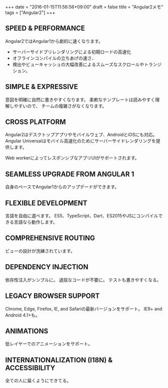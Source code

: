+++
date = "2016-01-15T11:56:56+09:00"
draft = false
title = "Angular2メモ"
tags = ["Angular2"]
+++


## SPEED & PERFORMANCE

Angular2ではAngular1から劇的に速くなります。
- サーバーサイドプリレンダリングによる初期ロードの高速化
- オフラインコンパイルの立ちあげの速さ、
- 検出やビューキャッシュの大幅改善によるスムーズなスクロールやトランジション。

## SIMPLE & EXPRESSIVE

意図を明確に自然に書きやすくなります。
柔軟なテンプレートは読みやすく理解しやすいので、
チームの複雑さがなくなります。

## CROSS PLATFORM

Angular2はデスクトップアプリやモバイルウェブ、AndroidとiOSにも対応。
Angular Universalはモバイル高速化のためにサーバーサイドレンダリングを提供します。

Web workerによってレスポンシブなアプリUIがサポートされます。

## SEAMLESS UPGRADE FROM ANGULAR 1

自身のペースでAngular1からのアップデードができます。

## FLEXIBLE DEVELOPMENT

言語を自由に選べます。
ES5、TypeScript、Dart、ES2015やJSにコンパイルできる言語なら動作します。

## COMPREHENSIVE ROUTING

ビューの設計が洗練されています。

## DEPENDENCY INJECTION

依存性注入がシンプルに。
退屈なコードが不要に。
テストも書きやすくなる。

## LEGACY BROWSER SUPPORT

Chrome, Edge, Firefox, IE, and Safariの最新バージョンをサポート。
IE9+ and Android 4.1+も。

## ANIMATIONS

低レイヤーでのアニメーションをサポート。

## INTERNATIONALIZATION (I18N) & ACCESSIBILITY

全ての人に届くようにできてる。